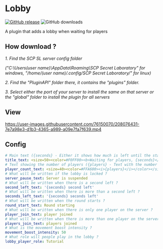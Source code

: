 # Lobby
[![GitHub release](https://flat.badgen.net/github/tag/MrAfitol/Lobby)](https://github.com/MrAfitol/Lobby/releases/)
![GitHub downloads](https://flat.badgen.net/github/assets-dl/MrAfitol/Lobby)


A plugin that adds a lobby when waiting for players
## How download ?
  *1. Find the SCP SL server config folder*
  
  *("C:\Users\(user name)\AppData\Roaming\SCP Secret Laboratory\" for windows, "/home/(user name)/.config/SCP Secret Laboratory/" for linux)*
  
  *2. Find the "PluginAPI" folder there, it contains the "plugins" folder.*
  
  *3. Select either the port of your server to install the same on that server or the "global" folder to install the plugin for all servers*
## View
https://user-images.githubusercontent.com/76150070/208076431-7e7a98e3-d1b3-4365-a989-a09e7fa7f639.mp4


## Config
```yml
# Main text ({seconds} - Either it shows how much is left until the start, or the server status is "Server is suspended", "Round starting")
title_text: <size=50><color=#F0FF00><b>Waiting for players, {seconds}</b></color></size>
# Text showing the number of players ({players} - Text with the number of players)
player_count_text: <size=40><color=#FFA600><i>{players}</i></color></size>
# What will be written if the lobby is locked ?
server_pause_text: Server is suspended
# What will be written when there is a second left ?
second_left_text: '{seconds} second left'
# What will be written when there is more than a second left ?
seconds_left_text: '{seconds} seconds left'
# What will be written when the round starts ?
round_start_text: Round starting
# What will be written when there is only one player on the server ?
player_join_text: player joined
# What will be written when there is more than one player on the server ?
players_join_text: players joined
# What is the movement boost intensity ?
movement_boost_intensity: 50
# What role will people play in the lobby ?
lobby_player_role: Tutorial
```
